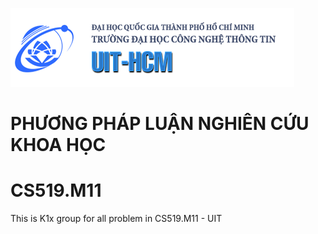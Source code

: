 ![Banner](/images/bannerUIT.png)
# PHƯƠNG PHÁP LUẬN NGHIÊN CỨU KHOA HỌC
# CS519.M11
This is K1x group for all problem in CS519.M11 - UIT
